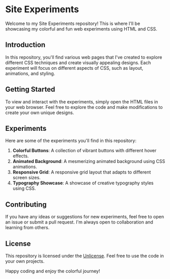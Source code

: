 # Site Experiments

Welcome to my Site Experiments repository! This is where I'll be showcasing my colorful and fun web experiments using HTML and CSS.

## Introduction

In this repository, you'll find various web pages that I've created to explore different CSS techniques and create visually appealing designs. Each experiment will focus on different aspects of CSS, such as layout, animations, and styling.

## Getting Started

To view and interact with the experiments, simply open the HTML files in your web browser. Feel free to explore the code and make modifications to create your own unique designs.

## Experiments

Here are some of the experiments you'll find in this repository:

1. **Colorful Buttons**: A collection of vibrant buttons with different hover effects.
2. **Animated Background**: A mesmerizing animated background using CSS animations.
3. **Responsive Grid**: A responsive grid layout that adapts to different screen sizes.
4. **Typography Showcase**: A showcase of creative typography styles using CSS.

## Contributing

If you have any ideas or suggestions for new experiments, feel free to open an issue or submit a pull request. I'm always open to collaboration and learning from others.

## License

This repository is licensed under the [Unlicense](LICENSE). Feel free to use the code in your own projects.

Happy coding and enjoy the colorful journey!

